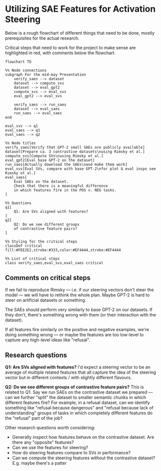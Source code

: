 #  Utilizing SAE Features for Activation Steering

Below is a rough flowchart of different things that need to be done, mostly prerequisites for the actual research.

Critical steps that need to work for the project to make sense are highlighted in red, with comments below the flowchart.

```mermaid
flowchart TD

%% Node connections
subgraph For the mid-may Presentation
    verify_saes --> dataset
    dataset --> compute_svs
    dataset --> eval_gpt2
    compute_svs --> eval_svs
    eval_gpt2 --> eval_svs

    verify_saes --> run_saes
    dataset --> eval_saes
    run_saes --> eval_saes
end

eval_svs --> q1
eval_saes --> q1
eval_saes --> q2

%% Node titles
verify_saes[Verify that GPT-2 small SAEs are publicly available]
dataset[Prepare ca. 3 contrastive datasets\nusing Rimsky et al.]
compute_svs[Compute SVs\nusing Rimsky et al.]
eval_gpt2[Eval base GPT-2 on the dataset]
run_saes[Actually download the SAEs\nand make them work]
eval_svs[Eval SVs, compare with base GPT-2\nfor plot & eval inspo see Rimsky et al.]
eval_saes[
    Eval SAEs on the dataset.
    Check that there is a meaningful difference
    in which features fire in the POS v. NEG tasks.
]

%% Questions
q1[
    Q1: Are SVs aligned with features?
]
q2[
    Q2: Do we see different groups
    of contrastive feature pairs?
]

%% Styling for the critical steps
classDef critical fill:#FEE2E2,stroke:#333,color:#EF4444,stroke:#EF4444

%% List of critical steps
class verify_saes,eval_svs,eval_saes critical
```

## Comments on critical steps

If we fail to reproduce Rimsky — i.e. if our steering vectors don't steer the model — we will have to rethink the whole plan. Maybe GPT-2 is hard to steer on artificial datasets or something.

The SAEs should perform very similarly to base GPT-2 on our datasets. If they don't, there's something wrong with them (or their interaction with the dataset).

If all features fire similarly on the positive and negative examples, we're doing something wrong — or maybe the features are too low-level to capture any high-level ideas like "refusal".

## Research questions

**Q1:  Are SVs aligned with features?** I'd expect a steering vector to be an average of multiple related features that all capture the idea of the steering vector but in different contexts / with slightly different flavours.

**Q2: Do we see different groups of contrastive feature pairs?** This is related to Q1. Say we run SAEs on the contrastive dataset we prepared — can we further "split" the dataset to smaller semantic chunks in which different features fire? For example, in a refusal dataset, can we identify something like "refusal because dangerous" and "refusal because lack of understanding" groups of tasks in which completely different features do the "refusal" part of the job?

Other research questions worth considering:
- Generally inspect how features behave on the contrastive dataset. Are there any "opposite" features?
- Can we use the features for steering?
- How do steering features compare to SVs in performance?
- Can we compute the steering features without the contrastive dataset? E.g. maybe there's a patter
